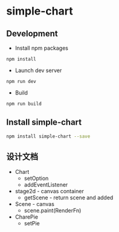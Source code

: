 # simple-chart


## Development

- Install npm packages

```
npm install
```

- Launch dev server

```
npm run dev
```

- Build

```
npm run build
```

## Install simple-chart

```bash
npm install simple-chart --save
```

## 设计文档

- Chart
  - setOption
  - addEventListener
- stage2d - canvas container
  - getScene - return scene and added
- Scene - canvas
  - scene.paint(RenderFn)
- CharePie
  - setPie
